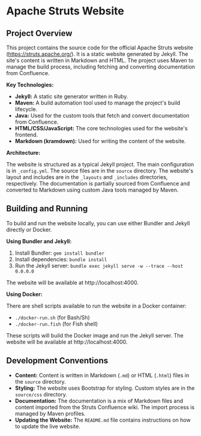 # Apache Struts Website

## Project Overview

This project contains the source code for the official Apache Struts website (https://struts.apache.org/). It is a static website generated by Jekyll. The site's content is written in Markdown and HTML. The project uses Maven to manage the build process, including fetching and converting documentation from Confluence.

**Key Technologies:**

*   **Jekyll:** A static site generator written in Ruby.
*   **Maven:** A build automation tool used to manage the project's build lifecycle.
*   **Java:** Used for the custom tools that fetch and convert documentation from Confluence.
*   **HTML/CSS/JavaScript:** The core technologies used for the website's frontend.
*   **Markdown (kramdown):** Used for writing the content of the website.

**Architecture:**

The website is structured as a typical Jekyll project. The main configuration is in `_config.yml`. The source files are in the `source` directory. The website's layout and includes are in the `_layouts` and `_includes` directories, respectively. The documentation is partially sourced from Confluence and converted to Markdown using custom Java tools managed by Maven.

## Building and Running

To build and run the website locally, you can use either Bundler and Jekyll directly or Docker.

**Using Bundler and Jekyll:**

1.  Install Bundler: `gem install bundler`
2.  Install dependencies: `bundle install`
3.  Run the Jekyll server: `bundle exec jekyll serve -w --trace --host 0.0.0.0`

The website will be available at http://localhost:4000.

**Using Docker:**

There are shell scripts available to run the website in a Docker container:

*   `./docker-run.sh` (for Bash/Sh)
*   `./docker-run.fish` (for Fish shell)

These scripts will build the Docker image and run the Jekyll server. The website will be available at http://localhost:4000.

## Development Conventions

*   **Content:** Content is written in Markdown (`.md`) or HTML (`.html`) files in the `source` directory.
*   **Styling:** The website uses Bootstrap for styling. Custom styles are in the `source/css` directory.
*   **Documentation:** The documentation is a mix of Markdown files and content imported from the Struts Confluence wiki. The import process is managed by Maven profiles.
*   **Updating the Website:** The `README.md` file contains instructions on how to update the live website.
